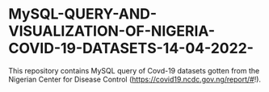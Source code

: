 # MySQL-QUERY-AND-VISUALIZATION-OF-NIGERIA-COVID-19-DATASETS-14-04-2022-
This repository contains MySQL query of Covd-19 datasets gotten from the Nigerian Center for Disease Control (https://covid19.ncdc.gov.ng/report/#!).  
